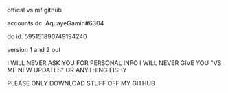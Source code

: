 offical vs mf github

accounts
dc: AquayeGamin#6304

dc id: 595151890749194240

version 1 and 2 out





I WILL NEVER ASK YOU FOR PERSONAL INFO 
I WILL NEVER GIVE YOU "VS MF NEW UPDATES" OR ANYTHING FISHY

PLEASE ONLY DOWNLOAD STUFF OFF MY GITHUB
